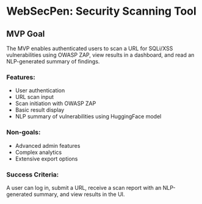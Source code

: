 # WebSecPen: Security Scanning Tool

## MVP Goal
The MVP enables authenticated users to scan a URL for SQLi/XSS vulnerabilities using OWASP ZAP, view results in a dashboard, and read an NLP-generated summary of findings.

### Features:
- User authentication
- URL scan input
- Scan initiation with OWASP ZAP
- Basic result display
- NLP summary of vulnerabilities using HuggingFace model

### Non-goals:
- Advanced admin features
- Complex analytics
- Extensive export options

### Success Criteria:
A user can log in, submit a URL, receive a scan report with an NLP-generated summary, and view results in the UI. 